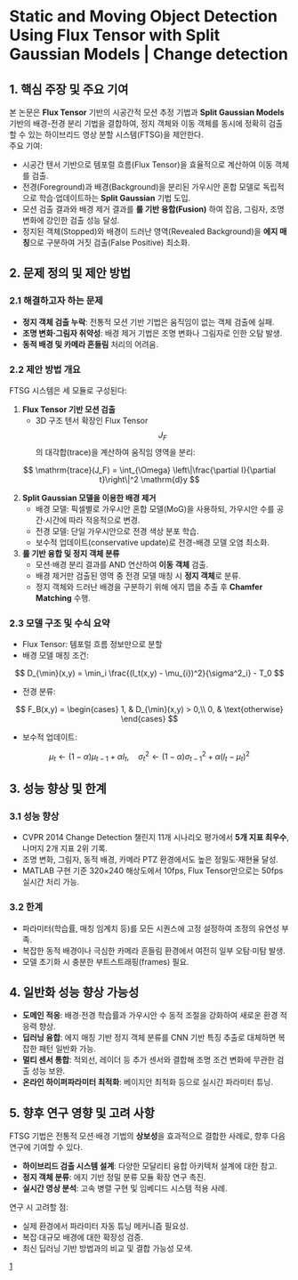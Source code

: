 # Static and Moving Object Detection Using Flux Tensor with Split Gaussian Models | Change detection

## 1. 핵심 주장 및 주요 기여
본 논문은 **Flux Tensor** 기반의 시공간적 모션 추정 기법과 **Split Gaussian Models** 기반의 배경-전경 분리 기법을 결합하여, 정지 객체와 이동 객체를 동시에 정확히 검출할 수 있는 하이브리드 영상 분할 시스템(FTSG)을 제안한다.  
주요 기여:
- 시공간 텐서 기반으로 템포럴 흐름(Flux Tensor)을 효율적으로 계산하여 이동 객체를 검출.  
- 전경(Foreground)과 배경(Background)을 분리된 가우시안 혼합 모델로 독립적으로 학습·업데이트하는 **Split Gaussian** 기법 도입.  
- 모션 검출 결과와 배경 제거 결과를 **룰 기반 융합(Fusion)** 하여 잡음, 그림자, 조명 변화에 강인한 검출 성능 달성.  
- 정지된 객체(Stopped)와 배경이 드러난 영역(Revealed Background)을 **에지 매칭**으로 구분하여 거짓 검출(False Positive) 최소화.

## 2. 문제 정의 및 제안 방법
### 2.1 해결하고자 하는 문제
- **정지 객체 검출 누락**: 전통적 모션 기반 기법은 움직임이 없는 객체 검출에 실패.  
- **조명 변화·그림자 취약성**: 배경 제거 기법은 조명 변화나 그림자로 인한 오탐 발생.  
- **동적 배경 및 카메라 흔들림** 처리의 어려움.

### 2.2 제안 방법 개요
FTSG 시스템은 세 모듈로 구성된다:
1. **Flux Tensor 기반 모션 검출**  
   - 3D 구조 텐서 확장인 Flux Tensor $$J_F$$의 대각합(trace)을 계산하여 움직임 영역을 분리:  

$$
       \mathrm{trace}(J_F) = \int_{\Omega} \left\|\frac{\partial I}{\partial t}\right\|^2 \mathrm{d}y
     $$

2. **Split Gaussian 모델을 이용한 배경 제거**  
   - 배경 모델: 픽셀별로 가우시안 혼합 모델(MoG)을 사용하되, 가우시안 수를 공간·시간에 따라 적응적으로 변경.  
   - 전경 모델: 단일 가우시안으로 전경 색상 분포 학습.  
   - 보수적 업데이트(conservative update)로 전경-배경 모델 오염 최소화.
3. **룰 기반 융합 및 정지 객체 분류**  
   - 모션·배경 분리 결과를 AND 연산하여 **이동 객체** 검출.  
   - 배경 제거만 검출된 영역 중 전경 모델 매칭 시 **정지 객체**로 분류.  
   - 정지 객체와 드러난 배경을 구분하기 위해 에지 맵을 추출 후 **Chamfer Matching** 수행.

### 2.3 모델 구조 및 수식 요약
- Flux Tensor: 템포럴 흐름 정보만으로 분할  
- 배경 모델 매칭 조건:  

$$
    D_{\min}(x,y) = \min_i \frac{(I_t(x,y) - \mu_{i})^2}{\sigma^2_i} - T_0
  $$

- 전경 분류:  

$$
    F_B(x,y) = 
      \begin{cases}
        1, & D_{\min}(x,y) > 0,\\
        0, & \text{otherwise}
      \end{cases}
  $$

- 보수적 업데이트:  

$$
    \mu_{t} \leftarrow (1-\alpha)\mu_{t-1} + \alpha I_t,\quad
    \sigma^2_{t} \leftarrow (1-\alpha)\sigma^2_{t-1} + \alpha (I_t-\mu_t)^2
  $$

## 3. 성능 향상 및 한계
### 3.1 성능 향상
- CVPR 2014 Change Detection 챌린지 11개 시나리오 평가에서 **5개 지표 최우수**, 나머지 2개 지표 2위 기록.  
- 조명 변화, 그림자, 동적 배경, 카메라 PTZ 환경에서도 높은 정밀도·재현율 달성.  
- MATLAB 구현 기준 320×240 해상도에서 10fps, Flux Tensor만으로는 50fps 실시간 처리 가능.

### 3.2 한계
- 파라미터(학습률, 매칭 임계치 등)를 모든 시퀀스에 고정 설정하여 조정의 유연성 부족.  
- 복잡한 동적 배경이나 극심한 카메라 흔들림 환경에서 여전히 일부 오탐·미탐 발생.  
- 모델 초기화 시 충분한 부트스트래핑(frames) 필요.

## 4. 일반화 성능 향상 가능성
- **도메인 적응**: 배경·전경 학습률과 가우시안 수 동적 조절을 강화하여 새로운 환경 적응력 향상.  
- **딥러닝 융합**: 에지 매칭 기반 정지 객체 분류를 CNN 기반 특징 추출로 대체하면 복잡한 패턴 일반화 가능.  
- **멀티 센서 통합**: 적외선, 레이더 등 추가 센서와 결합해 조명 조건 변화에 무관한 검출 성능 보완.  
- **온라인 하이퍼파라미터 최적화**: 베이지안 최적화 등으로 실시간 파라미터 튜닝.

## 5. 향후 연구 영향 및 고려 사항
FTSG 기법은 전통적 모션·배경 기법의 **상보성**을 효과적으로 결합한 사례로, 향후 다음 연구에 기여할 수 있다.  
- **하이브리드 검출 시스템 설계**: 다양한 모달리티 융합 아키텍처 설계에 대한 참고.  
- **정지 객체 분류**: 에지 기반 정밀 분류 모듈 확장 연구 촉진.  
- **실시간 영상 분석**: 고속 병렬 구현 및 임베디드 시스템 적용 사례.  

연구 시 고려할 점:
- 실제 환경에서 파라미터 자동 튜닝 메커니즘 필요성.  
- 복잡·대규모 배경에 대한 확장성 검증.  
- 최신 딥러닝 기반 방법과의 비교 및 결합 가능성 모색.

[1](https://ppl-ai-file-upload.s3.amazonaws.com/web/direct-files/attachments/22370781/c10a4ab5-304a-4329-8fbe-f140360396de/Wang_Static_and_Moving_2014_CVPR_paper.pdf)
